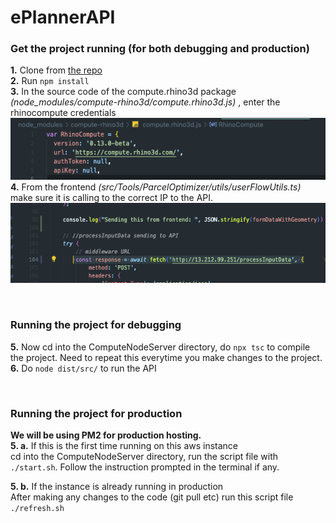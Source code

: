 # ePlannerAPI


### Get the project running (for both debugging and production)
**1.** Clone from [the repo](https://github.com/SUTD-UDOpt/ComputeNodeServer )  <br/>
**2.** Run `npm install`   <br/>
**3.** In the source code of the compute.rhino3d package *(node_modules/compute-rhino3d/compute.rhino3d.js)* , enter the rhinocompute credentials
    ![module](img/compute.rhino3d.png)   <br/>
**4.** From the frontend *(src/Tools/ParcelOptimizer/utils/userFlowUtils.ts)* make sure it is calling to the correct IP to the API.
    ![userUtil](img/userUtil.png)   <br/>

<br/>

### Running the project for debugging
**5.** Now cd into the ComputeNodeServer directory, do `npx tsc` to compile the project. Need to repeat this everytime you make changes to the project.   <br/>
**6.** Do `node dist/src/` to run the API   <br/>

<br/>

### Running the project for production
**We will be using PM2 for production hosting.**    <br/>
**5. a.** If this is the first time running on this aws instance \
cd into the ComputeNodeServer directory, run the script file with `./start.sh`. Follow the instruction prompted in the terminal if any.   <br/>

**5. b.** If the instance is already running in production \
After making any changes to the code (git pull etc) run this script file `./refresh.sh`   <br/>

   
